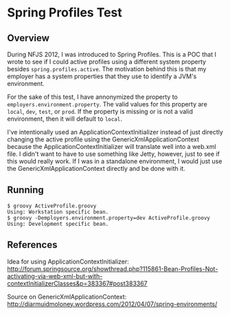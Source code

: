 Spring Profiles Test
====================

Overview
--------

During NFJS 2012, I was introduced to Spring Profiles.
This is a POC that I wrote to see if I could active profiles using a different system property besides `spring.profiles.active`.
The motivation behind this is that my employer has a system properties that they use to identify a JVM's environment.

For the sake of this test, I have annonymized the property to `employers.environment.property`.
The valid values for this property are `local`, `dev`, `test`, or `prod`.
If the property is missing or is not a valid environment, then it will default to `local`.

I've intentionally used an ApplicationContextInitializer
instead of just directly changing the active profile using the GenericXmlApplicationContext
because the ApplicationContextInitializer will translate well into a web.xml file.
I didn't want to have to use something like Jetty, however, just to see if this would really work.
If I was in a standalone environment, I would just use the GenericXmlApplicationContext directly and be done with it.

Running
-------

    $ groovy ActiveProfile.groovy
    Using: Workstation specific bean.
    $ groovy -Demployers.environment.property=dev ActiveProfile.groovy
    Using: Development specific bean.

References
----------

Idea for using ApplicationContextInitializer: <http://forum.springsource.org/showthread.php?115861-Bean-Profiles-Not-activating-via-web-xml-but-with-contextInitializerClasses&p=383367#post383367>

Source on GenericXmlApplicationContext: <http://diarmuidmoloney.wordpress.com/2012/04/07/spring-environments/>
